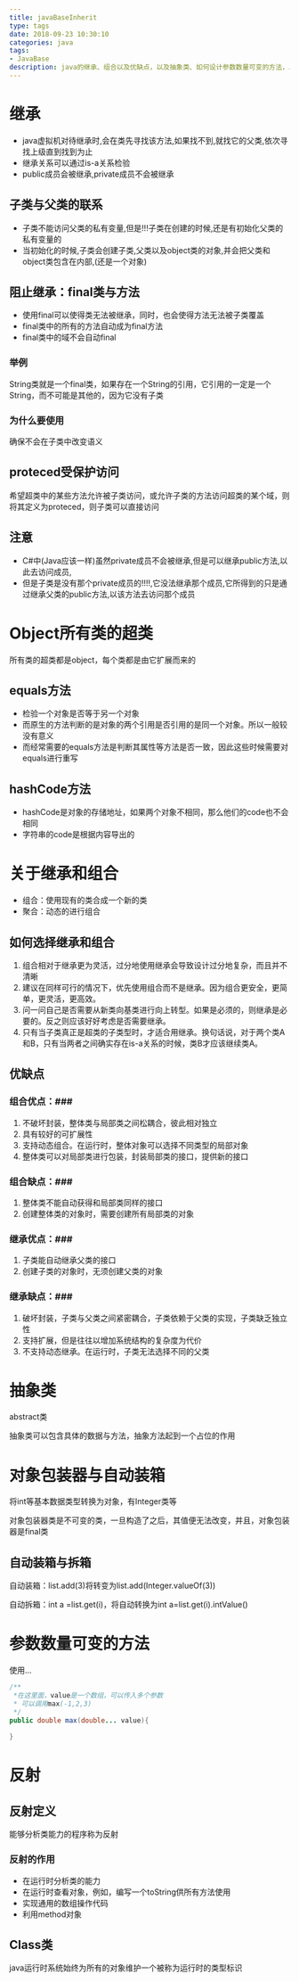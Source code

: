 ```yaml
---
title: javaBaseInherit
type: tags
date: 2018-09-23 10:30:10
categories: java
tags: 
- JavaBase
description: java的继承、组合以及优缺点，以及抽象类、如何设计参数数量可变的方法，以及一点点的反射
---
```

# 继承 #

- java虚拟机对待继承时,会在类先寻找该方法,如果找不到,就找它的父类,依次寻找上级直到找到为止
- 继承关系可以通过is-a关系检验
- public成员会被继承,private成员不会被继承 
    
## 子类与父类的联系 ##

- 子类不能访问父类的私有变量,但是!!!子类在创建的时候,还是有初始化父类的私有变量的  
- 当初始化的时候,子类会创建子类,父类以及object类的对象,并会把父类和object类包含在内部,(还是一个对象)

## 阻止继承：final类与方法

- 使用final可以使得类无法被继承，同时，也会使得方法无法被子类覆盖
- final类中的所有的方法自动成为final方法
- final类中的域不会自动final

### 举例

String类就是一个final类，如果存在一个String的引用，它引用的一定是一个String，而不可能是其他的，因为它没有子类

### 为什么要使用

确保不会在子类中改变语义

## proteced受保护访问

希望超类中的某些方法允许被子类访问，或允许子类的方法访问超类的某个域，则将其定义为proteced，则子类可以直接访问

## 注意 ###

- C#中(Java应该一样)虽然private成员不会被继承,但是可以继承public方法,以此去访问成员,   
- 但是子类是没有那个private成员的!!!!,它没法继承那个成员,它所得到的只是通过继承父类的public方法,以该方法去访问那个成员

# Object所有类的超类

所有类的超类都是object，每个类都是由它扩展而来的

## equals方法

- 检验一个对象是否等于另一个对象
- 而原生的方法判断的是对象的两个引用是否引用的是同一个对象。所以一般较没有意义
- 而经常需要的equals方法是判断其属性等方法是否一致，因此这些时候需要对equals进行重写

## hashCode方法

- hashCode是对象的存储地址，如果两个对象不相同，那么他们的code也不会相同
- 字符串的code是根据内容导出的


# 关于继承和组合 #

- 组合：使用现有的类合成一个新的类
- 聚合：动态的进行组合

## 如何选择继承和组合 ## 

1. 组合相对于继承更为灵活，过分地使用继承会导致设计过分地复杂，而且并不清晰
2. 建议在同样可行的情况下，优先使用组合而不是继承。因为组合更安全，更简单，更灵活，更高效。
3. 问一问自己是否需要从新类向基类进行向上转型。如果是必须的，则继承是必要的。反之则应该好好考虑是否需要继承。
4. 只有当子类真正是超类的子类型时，才适合用继承。换句话说，对于两个类A和B，只有当两者之间确实存在is-a关系的时候，类B才应该继续类A。

## 优缺点 ##

### 组合优点：###

1. 不破坏封装，整体类与局部类之间松耦合，彼此相对独立
2. 具有较好的可扩展性
3. 支持动态组合。在运行时，整体对象可以选择不同类型的局部对象
4. 整体类可以对局部类进行包装，封装局部类的接口，提供新的接口

### 组合缺点：### 

1. 整体类不能自动获得和局部类同样的接口
2. 创建整体类的对象时，需要创建所有局部类的对象

### 继承优点：### 

1. 子类能自动继承父类的接口
2. 创建子类的对象时，无须创建父类的对象

### 继承缺点：### 

1. 破坏封装，子类与父类之间紧密耦合，子类依赖于父类的实现，子类缺乏独立性
2. 支持扩展，但是往往以增加系统结构的复杂度为代价
3. 不支持动态继承。在运行时，子类无法选择不同的父类

# 抽象类

abstract类

抽象类可以包含具体的数据与方法，抽象方法起到一个占位的作用

# 对象包装器与自动装箱

将int等基本数据类型转换为对象，有Integer类等

对象包装器类是不可变的类，一旦构造了之后，其值便无法改变，并且，对象包装器是final类

## 自动装箱与拆箱

自动装箱：list.add(3)将转变为list.add(Integer.valueOf(3))

自动拆箱：int a =list.get(i)，将自动转换为int a=list.get(i).intValue()

# 参数数量可变的方法

使用...

```java
/**
 *在这里面，value是一个数组，可以传入多个参数
 * 可以调用max(-1,2,3)
 */
public double max(double... value){
    
}
```


# 反射

## 反射定义

能够分析类能力的程序称为反射

### 反射的作用

- 在运行时分析类的能力
- 在运行时查看对象，例如，编写一个toString供所有方法使用
- 实现通用的数组操作代码
- 利用method对象

## Class类

java运行时系统始终为所有的对象维护一个被称为运行时的类型标识


